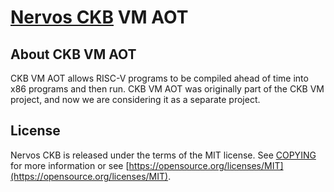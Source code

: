# [Nervos CKB](https://nervos.org) VM AOT

## About CKB VM AOT

CKB VM AOT allows RISC-V programs to be compiled ahead of time into x86 programs and then run. CKB VM AOT was originally part of the CKB VM project, and now we are considering it as a separate project.

## License

Nervos CKB is released under the terms of the MIT license. See [COPYING](COPYING) for more information or see [https://opensource.org/licenses/MIT](https://opensource.org/licenses/MIT).
